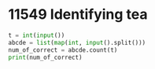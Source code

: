 # 11549 Identifying tea



```python
t = int(input())
abcde = list(map(int, input().split()))
num_of_correct = abcde.count(t)
print(num_of_correct)
```


